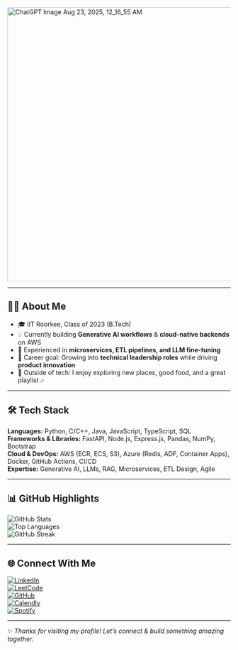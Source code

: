 <img width="988" height="617" alt="ChatGPT Image Aug 23, 2025, 12_16_55 AM" src="https://github.com/user-attachments/assets/cdfb3664-f6d4-4133-aba6-28743c296de4" />

---

## 👩‍💻 About Me  
- 🎓 IIT Roorkee, Class of 2023 (B.Tech) 
- 💡 Currently building **Generative AI workflows** & **cloud-native backends** on AWS  
- 🔧 Experienced in **microservices, ETL pipelines, and LLM fine-tuning**  
- 🎯 Career goal: Growing into **technical leadership roles** while driving **product innovation**  
- 🌱 Outside of tech: I enjoy exploring new places, good food, and a great playlist 🎶  

---

## 🛠 Tech Stack  
**Languages:** Python, C/C++, Java, JavaScript, TypeScript, SQL  
**Frameworks & Libraries:** FastAPI, Node.js, Express.js, Pandas, NumPy, Bootstrap  
**Cloud & DevOps:** AWS (ECR, ECS, S3), Azure (Redis, ADF, Container Apps), Docker, GitHub Actions, CI/CD  
**Expertise:** Generative AI, LLMs, RAG, Microservices, ETL Design, Agile  

---

## 📊 GitHub Highlights  

![GitHub Stats](https://github-readme-stats.vercel.app/api?username=Richa-yadav&show_icons=true&theme=radical)  
![Top Languages](https://github-readme-stats.vercel.app/api/top-langs/?username=Richa-yadav&layout=compact&theme=tokyonight)  
![GitHub Streak](https://github-readme-streak-stats.herokuapp.com/?user=Richa-yadav&theme=highcontrast)  

---

## 🌐 Connect With Me  
[![LinkedIn](https://img.shields.io/badge/LinkedIn-Richa-blue?style=for-the-badge&logo=linkedin)](https://www.linkedin.com/in/richa-yadav-1024/)  
[![LeetCode](https://img.shields.io/badge/LeetCode-Richa-orange?style=for-the-badge&logo=leetcode)](https://leetcode.com/u/richay_01/)  
[![GitHub](https://img.shields.io/badge/GitHub-Richa-black?style=for-the-badge&logo=github)](https://github.com/Richa-yadav)  
[![Calendly](https://img.shields.io/badge/Calendly-Richa-006BFF?style=for-the-badge&logo=google-calendar&logoColor=white)](https://calendly.com/1024richakumari/30min)   
[![Spotify](https://img.shields.io/badge/Spotify-Richa-1DB954?style=for-the-badge&logo=spotify&logoColor=white)](https://open.spotify.com/user/31tgflizpu4txv4s44ayu4fdmswm?si=f6ae7305849d45cc) 



---

✨ *Thanks for visiting my profile! Let’s connect & build something amazing together.*  

